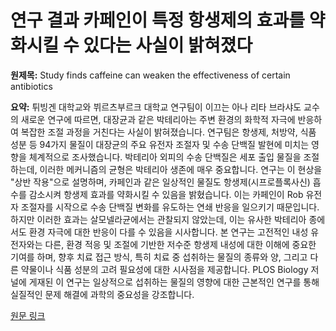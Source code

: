 # 연구 결과 카페인이 특정 항생제의 효과를 약화시킬 수 있다는 사실이 밝혀졌다

**원제목:** Study finds caffeine can weaken the effectiveness of certain antibiotics

**요약:** 튀빙겐 대학교와 뷔르츠부르크 대학교 연구팀이 이끄는 아나 리타 브라샤도 교수의 새로운 연구에 따르면, 대장균과 같은 박테리아는 주변 환경의 화학적 자극에 반응하여 복잡한 조절 과정을 거친다는 사실이 밝혀졌습니다.  연구팀은 항생제, 처방약, 식품 성분 등 94가지 물질이 대장균의 주요 유전자 조절자 및 수송 단백질 발현에 미치는 영향을 체계적으로 조사했습니다. 박테리아 외피의 수송 단백질은 세포 출입 물질을 조절하는데, 이러한 메커니즘의 균형은 박테리아 생존에 매우 중요합니다. 연구는 이 현상을 "상반 작용"으로 설명하며, 카페인과 같은 일상적인 물질도 항생제(시프로플록사신) 흡수를 감소시켜 항생제 효과를 약화시킬 수 있음을 밝혔습니다.  이는 카페인이 Rob 유전자 조절자를 시작으로 수송 단백질 변화를 유도하는 연쇄 반응을 일으키기 때문입니다.  하지만 이러한 효과는 살모넬라균에서는 관찰되지 않았는데, 이는 유사한 박테리아 종에서도 환경 자극에 대한 반응이 다를 수 있음을 시사합니다.  본 연구는 고전적인 내성 유전자와는 다른, 환경 적응 및 조절에 기반한 저수준 항생제 내성에 대한 이해에 중요한 기여를 하며,  향후 치료 접근 방식, 특히 치료 중 섭취하는 물질의 종류와 양, 그리고 다른 약물이나 식품 성분의 고려 필요성에 대한 시사점을 제공합니다.  PLOS Biology 저널에 게재된 이 연구는 일상적으로 섭취하는 물질의 영향에 대한 근본적인 연구를 통해 실질적인 문제 해결에 과학의 중요성을 강조합니다.

[원문 링크](https://nutraceuticalbusinessreview.com/study-finds-caffeine-can-weaken-the-effectiveness-of)
